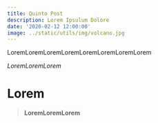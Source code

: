 ```yaml
---
title: Quinto Post
description: Lorem Ipsulum Dolore
date: '2020-02-12 12:00:00'
image: ../static/utils/img/volcano.jpg
---
```

LoremLoremLoremLoremLoremLoremLoremLorem

*LoremLoremLorem*

# Lorem

> **LoremLoremLorem**
